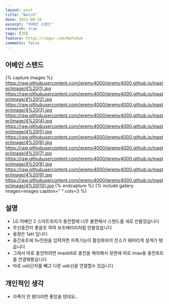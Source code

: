 ```yaml
---
layout: post
title: "Watch"
date: 2021-08-20
excerpt: "어베인 스탠드"
research: true
tags: [3D]
feature: https://imgur.com/NeFndvm
comments: false
---
```


## 어베인 스탠드
{% capture images %}
https://raw.githubusercontent.com/jeremy4000/jeremy4000.github.io/master/image/4%20(1).jpg
https://raw.githubusercontent.com/jeremy4000/jeremy4000.github.io/master/image/4%20(2).jpg
https://raw.githubusercontent.com/jeremy4000/jeremy4000.github.io/master/image/4%20(3).jpg
https://raw.githubusercontent.com/jeremy4000/jeremy4000.github.io/master/image/4%20(4).jpg
https://raw.githubusercontent.com/jeremy4000/jeremy4000.github.io/master/image/4%20(5).jpg
https://raw.githubusercontent.com/jeremy4000/jeremy4000.github.io/master/image/4%20(6).jpg
https://raw.githubusercontent.com/jeremy4000/jeremy4000.github.io/master/image/4%20(7).jpg
https://raw.githubusercontent.com/jeremy4000/jeremy4000.github.io/master/image/4%20(8).jpg
https://raw.githubusercontent.com/jeremy4000/jeremy4000.github.io/master/image/4%20(9).jpg
https://raw.githubusercontent.com/jeremy4000/jeremy4000.github.io/master/image/4%20(10).jpg
{% endcapture %}
{% include gallery images=images caption=" " cols=3 %}


## 설명
* LG 어베인 2 스마트워치가 충전할때 너무 불편해서 스탠드를 새로 만들었습니다
* 무선충전이 좋을듯 하여 보조배터리처럼 만들었습니다
* 용량은 1aH 입니다
* 중간포트에 5v전원을 입력하면 자폭기능이 활성화되어 전소가 돼버리게 설계가 됐습니다
* 그래서 따로 충전하려면 imaxb6로 충전을 해야해서 뒷면에 따로 imax용 충전포트를 연결해봤습니다
* 따로 usb단자를 빼고 다른 usb선을 연결할수 있습니다


## 개인적인 생각
* 자폭이 안 됐더라면 좋았을 텐데요..

